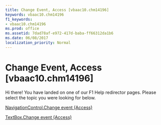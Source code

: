 ```yaml
---
title: Change Event, Access [vbaac10.chm14196]
keywords: vbaac10.chm14196
f1_keywords:
- vbaac10.chm14196
ms.prod: office
ms.assetid: 7dad78af-e972-417d-baba-ff66312da1b6
ms.date: 06/08/2017
localization_priority: Normal
---
```



# Change Event, Access [vbaac10.chm14196]

Hi there! You have landed on one of our F1 Help redirector pages. Please select the topic you were looking for below.

[NavigationControl.Change event (Access)](http://msdn.microsoft.com/library/43a0c20c-24dc-3be7-42fd-c000cd2dffb3%28Office.15%29.aspx)

[TextBox.Change event (Access)](http://msdn.microsoft.com/library/adde0a6d-d37a-a457-0dea-f2358adbb665%28Office.15%29.aspx)


